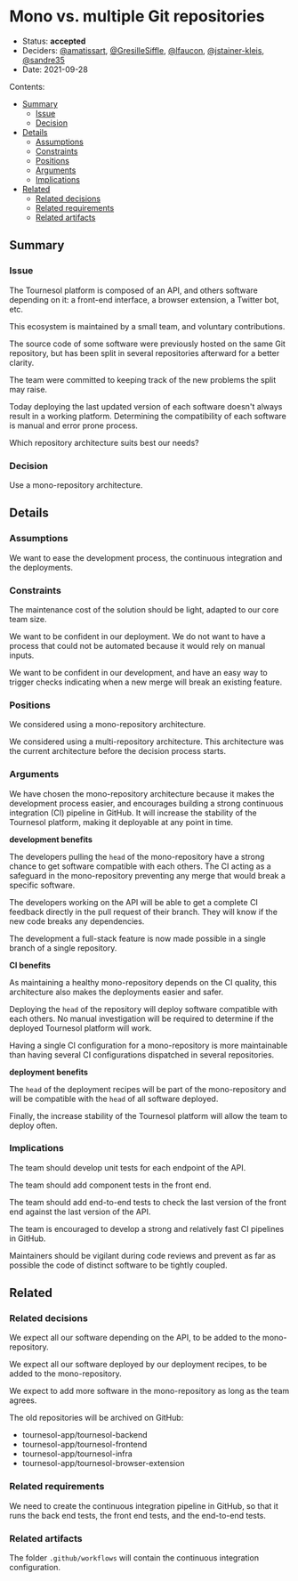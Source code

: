 # Mono vs. multiple Git repositories

* Status: **accepted** 
* Deciders: [@amatissart][gh-amatissart],
  [@GresilleSiffle][gh-gresillesiffle], [@lfaucon][gh-lfaucon],
  [@jstainer-kleis][gh-jstainer-kleis], [@sandre35][gh-sandre35]
* Date: 2021-09-28

Contents:

* [Summary](#summary)
  * [Issue](#issue)
  * [Decision](#decision)
* [Details](#details)
  * [Assumptions](#assumptions)
  * [Constraints](#constraints)
  * [Positions](#positions)
  * [Arguments](#arguments)
  * [Implications](#implications)
* [Related](#related)
  * [Related decisions](#related-decisions)
  * [Related requirements](#related-requirements)
  * [Related artifacts](#related-artifacts)

## Summary

### Issue

The Tournesol platform is composed of an API, and others software depending
on it: a front-end interface, a browser extension, a Twitter bot, etc.

This ecosystem is maintained by a small team, and voluntary contributions.

The source code of some software were previously hosted on the same Git
repository, but has been split in several repositories afterward for a better
clarity.

The team were committed to keeping track of the new problems the split may
raise.

Today deploying the last updated version of each software doesn't always
result in a working platform. Determining the compatibility of each
software is manual and error prone process.

Which repository architecture suits best our needs?

### Decision

Use a mono-repository architecture.

## Details

### Assumptions

We want to ease the development process, the continuous integration and the
deployments.

### Constraints

The maintenance cost of the solution should be light, adapted to our core team
size.

We want to be confident in our deployment. We do not want to have a process
that could not be automated because it would rely on manual inputs.

We want to be confident in our development, and have an easy way to trigger
checks indicating when a new merge will break an existing feature.

### Positions

We considered using a mono-repository architecture.

We considered using a multi-repository architecture. This architecture was the
current architecture before the decision process starts.

### Arguments

We have chosen the mono-repository architecture because it makes the
development process easier, and encourages building a strong continuous
integration (CI) pipeline in GitHub. It will increase the stability of the
Tournesol platform, making it deployable at any point in time.

**development benefits**

The developers pulling the `head` of the mono-repository have a strong chance
to get software compatible with each others. The CI acting as a safeguard in
the mono-repository preventing any merge that would break a specific software.

The developers working on the API will be able to get a complete CI feedback
directly in the pull request of their branch. They will know if the new code
breaks any dependencies. 

The development a full-stack feature is now made possible in a single branch
of a single repository.

**CI benefits**

As maintaining a healthy mono-repository depends on the CI quality, this
architecture also makes the deployments easier and safer.

Deploying the `head` of the repository will deploy software compatible with
each others. No manual investigation will be required to determine if the
deployed Tournesol platform will work.

Having a single CI configuration for a mono-repository is more
maintainable than having several CI configurations dispatched in several
repositories.

**deployment benefits**

The `head` of the deployment recipes will be part of the mono-repository and
will be compatible with the `head` of all software deployed.

Finally, the increase stability of the Tournesol platform will allow the team
to deploy often.

### Implications

The team should develop unit tests for each endpoint of the API.

The team should add component tests in the front end.

The team should add end-to-end tests to check the last version of the front
end against the last version of the API.

The team is encouraged to develop a strong and relatively fast CI pipelines in
GitHub.

Maintainers should be vigilant during code reviews and prevent as far as
possible the code of distinct software to be tightly coupled. 

## Related

### Related decisions

We expect all our software depending on the API, to be added to the
mono-repository.

We expect all our software deployed by our deployment recipes, to be added to
the mono-repository.

We expect to add more software in the mono-repository as long as the team
agrees.

The old repositories will be archived on GitHub:
- tournesol-app/tournesol-backend
- tournesol-app/tournesol-frontend
- tournesol-app/tournesol-infra
- tournesol-app/tournesol-browser-extension

### Related requirements

We need to create the continuous integration pipeline in GitHub, so that it
runs the back end tests, the front end tests, and the end-to-end tests.

### Related artifacts

The folder `.github/workflows` will contain the continuous integration
configuration.

[gh-amatissart]: https://github.com/amatissart
[gh-gresillesiffle]: https://github.com/gresillesiffle
[gh-jstainer-kleis]: https://github.com/jstainer-kleis
[gh-lfaucon]: https://github.com/lfaucon
[gh-sandre35]: https://github.com/sandre35
